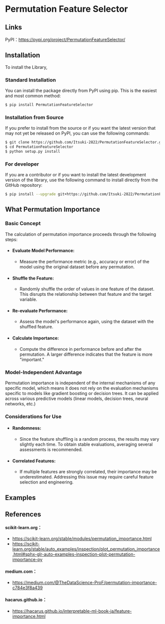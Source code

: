 # Permutation Feature Selector
## Links
PyPI：https://pypi.org/project/PermutationFeatureSelector/

## Installation
To install the Library,

### Standard Installation

You can install the package directly from PyPI using pip. This is the easiest and most common method:
```bash
$ pip install PermutationFeatureSelector
```
### Installation from Source
If you prefer to install from the source or if you want the latest version that may not yet be released on PyPI, you can use the following commands:
```bash
$ git clone https://github.com/Itsuki-2822/PermutationFeatureSelector.git
$ cd PermutationFeatureSelector
$ python setup.py install
```
### For developer
If you are a contributor or if you want to install the latest development version of the library, use the following command to install directly from the GitHub repository:

```bash
$ pip install --upgrade git+https://github.com/Itsuki-2822/PermutationFeatureSelector
```

## What Permutation Importance

### Basic Concept
The calculation of permutation importance proceeds through the following steps:

- #### Evaluate Model Performance:
  - Measure the performance metric (e.g., accuracy or error) of the model using the original dataset before any permutation.
- #### Shuffle the Feature:
  - Randomly shuffle the order of values in one feature of the dataset. This disrupts the relationship between that feature and the target variable.
- #### Re-evaluate Performance:
  - Assess the model's performance again, using the dataset with the shuffled feature.
- #### Calculate Importance:
  - Compute the difference in performance before and after the permutation. A larger difference indicates that the feature is more "important."

### Model-Independent Advantage
Permutation importance is independent of the internal mechanisms of any specific model, which means it does not rely on the evaluation mechanisms specific to models like gradient boosting or decision trees. It can be applied across various predictive models (linear models, decision trees, neural networks, etc.)

### Considerations for Use
- #### Randomness:
  - Since the feature shuffling is a random process, the results may vary slightly each time. To obtain stable evaluations, averaging several assessments is recommended.
- #### Correlated Features:
  - If multiple features are strongly correlated, their importance may be underestimated. Addressing this issue may require careful feature selection and engineering.

## Examples

## References
#### scikit-learn.org：
- https://scikit-learn.org/stable/modules/permutation_importance.html
- https://scikit-learn.org/stable/auto_examples/inspection/plot_permutation_importance.html#sphx-glr-auto-examples-inspection-plot-permutation-importance-py

#### medium.com：
- https://medium.com/@TheDataScience-ProF/permutation-importance-c784e3f8a439

#### hacarus.github.io：
- https://hacarus.github.io/interpretable-ml-book-ja/feature-importance.html
